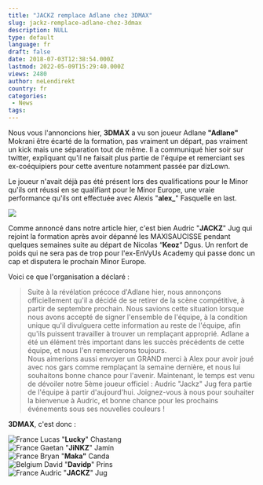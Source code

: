 ```yaml
---
title: "JACKZ remplace Adlane chez 3DMAX"
slug: jackz-remplace-adlane-chez-3dmax
description: NULL
type: default
language: fr
draft: false
date: 2018-07-03T12:38:54.000Z
lastmod: 2022-05-09T15:29:40.000Z
views: 2480
author: neLendirekt
country: fr
categories:
 - News
tags:
---
```

Nous vous l'annoncions hier, **3DMAX** a vu son joueur Adlane **"Adlane"** Mokrani être écarté de la formation, pas vraiment un départ, pas vraiment un kick mais une séparation tout de même. Il a communiqué hier soir sur twitter, expliquant qu'il ne faisait plus partie de l'équipe et remerciant ses ex-coéquipiers pour cette aventure notamment passée par dizLown.

Le joueur n'avait déjà pas été présent lors des qualifications pour le Minor qu'ils ont réussi en se qualifiant pour le Minor Europe, une vraie performance qu'ils ont effectuée avec Alexis "**alex\_**" Fasquelle en last.

![](https://flickshot-ue.s3.eu-west-2.amazonaws.com/flickshot/picture/5b38e4e07ca70/pic.jpg)

Comme annoncé dans notre article hier, c'est bien Audric "**JACKZ**" Jug qui rejoint la formation après avoir dépanné les MAXISAUCISSE pendant quelques semaines suite au départ de Nicolas “**Keoz**“ Dgus. Un renfort de poids qui ne sera pas de trop pour l'ex-EnVyUs Academy qui passe donc un cap et disputera le prochain Minor Europe.

Voici ce que l'organisation a déclaré :

> Suite à la révélation précoce d'Adlane hier, nous annonçons officiellement qu'il a décidé de se retirer de la scène compétitive, à partir de septembre prochain. Nous savions cette situation lorsque nous avons accepté de signer l'ensemble de l'équipe, à la condition unique qu'il divulguera cette information au reste de l'équipe, afin qu'ils puissent travailler à trouver un remplaçant approprié. Adlane a été un élément très important dans les succès précédents de cette équipe, et nous l'en remercierons toujours.  
> Nous aimerions aussi envoyer un GRAND merci à Alex pour avoir joué avec nos gars comme remplaçant la semaine dernière, et nous lui souhaitons bonne chance pour l'avenir. Maintenant, le temps est venu de dévoiler notre 5ème joueur officiel : Audric "Jackz" Jug fera partie de l'équipe à partir d'aujourd'hui. Joignez-vous à nous pour souhaiter la bienvenue à Audric, et bonne chance pour les prochains événements sous ses nouvelles couleurs !

**3DMAX**, c'est donc :

![France](/images/countries/fr.svg)⁠ Lucas "**Lucky**" Chastang  
![France](/images/countries/fr.svg)⁠ Gaetan "**JiNKZ**" Jamin  
![France](/images/countries/fr.svg)⁠ Bryan "**Maka"** Canda  
![Belgium](/images/countries/be.svg)⁠ David "**Davidp**" Prins  
![France](/images/countries/fr.svg)⁠ Audric "**JACKZ**" Jug
